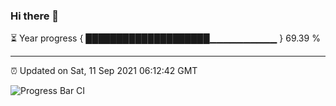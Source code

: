 ### Hi there 👋

⏳ Year progress { ████████████████████▁▁▁▁▁▁▁▁▁▁ } 69.39 %

---

⏰ Updated on Sat, 11 Sep 2021 06:12:42 GMT

![Progress Bar CI](https://github.com/liununu/liununu/workflows/Progress%20Bar%20CI/badge.svg)
